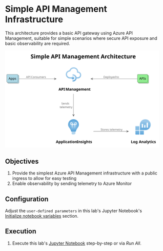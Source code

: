 # Simple API Management Infrastructure

This architecture provides a basic API gateway using Azure API Management, suitable for simple scenarios where secure API exposure and basic observability are required.

<img src="./Simple API Management Architecture.svg" alt="Diagram showing a simple Azure API Management architecture. API Management acts as a gateway for API consumers. Telemetry is sent to Azure Monitor." title="Simple API Management Architecture" width="800" />

## Objectives

1. Provide the simplest Azure API Management infrastructure with a public ingress to allow for easy testing
1. Enable observability by sending telemetry to Azure Monitor

## Configuration

Adjust the `user-defined parameters` in this lab's Jupyter Notebook's [Initialize notebook variables](./create.ipynb#initialize-notebook-variables) section.

## Execution

1. Execute this lab's [Jupyter Notebook](./create.ipynb) step-by-step or via _Run All_.